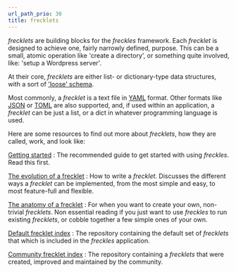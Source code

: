 ```yaml
---
url_path_prio: 30
title: frecklets
---
```


*frecklets* are building blocks for the *freckles* framework. Each *frecklet* is
designed to achieve one, fairly narrowly defined, purpose. This can be a small, atomic operation like 'create a directory', or something quite involved, like: 'setup a Wordpress server'.  

At their core, *frecklets* are either list- or dictionary-type data structures, with a sort of ['loose' schema](/evolution/#the-elastic-non-schema).

Most commonly, a *frecklet* is a text file in [YAML](http://yaml.org/) format. Other formats like [JSON](https://www.json.org/) or [TOML](https://github.com/toml-lang/toml) are also supported, and, if used within an application, a *frecklet* can be just a list, or a dict in whatever programming language is used.

Here are some resources to find out more about *frecklets*, how they are called, work, and look like:

[Getting started](https://freckles.io/doc/getting_started)
:    The recommended guide to get started with using *freckles*. Read this first.

[The evolution of a frecklet](/evolution)
:    How to write a *frecklet*. Discusses the different ways a *frecklet* can be implemented, from the most simple and easy, to most feature-full and flexible.

[The anatomy of a frecklet](/anatomy)
:    For when you want to create your own, non-trivial *frecklets*. Non essential reading if you just want to use *freckles* to run existing *frecklets*, or cobble together a few simple ones of your own.

[Default frecklet index](https://freckles.io/frecklets/default)
:    The repository containing the default set of *frecklets* that which is included in the *freckles* application.

[Community frecklet index](https://freckles.io/frecklets/community)
:    The repository containing a *frecklets* that were created, improved and maintained by the community.
